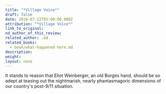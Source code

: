 ```yaml
---
title: "*Village Voice*"
draft: false
date: 2010-07-22T05:00:00.000Z
attribution: "*Village Voice*"
link_to_original:
nd_author_of_this_review:
related_author: .md
related_books:
  - book/what-happened-here.md
description:
weight:
layout: none
---
```

It stands to reason that Eliot Weinberger, an old Borges hand, should be so adept at teasing out the nightmarish, nearly phantasmagoric dimensions of our country's post-9/11 situation.

